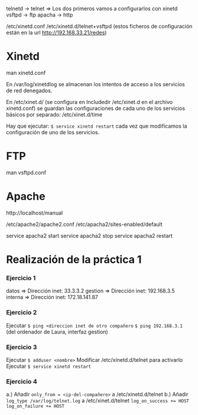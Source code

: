 telnetd -> telnet => Los dos primeros vamos a configurarlos con xinetd
vsftpd -> ftp
apacha -> http

/etc/xinetd.conf
/etc/xinetd.d/telnet+vsftpd (estos ficheros de configuración están en la url http://192.168.33.21/redes)

# Xinetd

man xinetd.conf

En /var/log/xinetdlog se almacenan los intentos de acceso a los servicios de red denegados.

En /etc/xinet.d/ (se configura en Includedir /etc/xinet.d en el archivo xinetd.conf) se guardan las configuraciones de cada uno de los servicios básicos por separado: /etc/xinet.d/time

Hay que ejecutar: `$ service xinetd restart` cada vez que modificamos la configuración de uno de los servicios.


# FTP

man vsftpd.conf

# Apache

http://localhost/manual

/etc/apache2/apache2.conf
/etc/apacha2/sites-enabled/default

service apacha2 start
service apacha2 stop
service apacha2 restart

# Realización de la práctica 1
### Ejercicio 1
datos => Dirección inet: 33.3.3.2
gestion => Dirección inet: 192.168.3.5
interna => Dirección inet: 172.18.141.87

### Ejercicio 2
Ejecutar `$ ping <direccion inet de otro compañero`
`$ ping 192.168.3.1` (del ordenador de Laura, interfaz gestion)

### Ejercicio 3
Ejecutar `$ adduser <nombre>`
Modificar /etc/xinetd.d/telnet para activarlo
Ejecutar `$ service xinetd restart`

### Ejercicio 4
a.) Añadir `only_from = <ip-del-compañero>` a /etc/xinetd.d/telnet
b.) Añadir `log_type /var/log/telnet.log` a /etc/xinet.d/telnet
           `log_on_success += HOST`
	   `log_on_failure += HOST`

